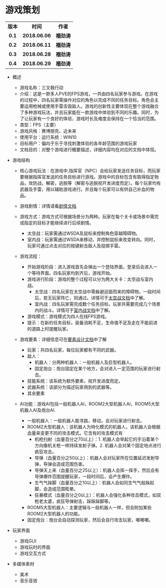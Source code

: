 # 游戏策划

<table>
  <tr>
    <td align="center"><b>版本</b></td>
    <td align="center"><b>时间</b></td>
    <td align="center"><b>作者</b></td>
  </tr>
  <tr>
    <td align="center"><b>0.1</b></td>
    <td align="center"><b>2018.06.06</b></td>
    <td align="center"><b>禤劲涛</b></td>
  </tr>
  <tr>
    <td align="center"><b>0.2</b></td>
    <td align="center"><b>2018.06.11</b></td>
    <td align="center"><b>禤劲涛</b></td>
  </tr>
  <tr>
    <td align="center"><b>0.3</b></td>
    <td align="center"><b>2018.06.28</b></td>
    <td align="center"><b>禤劲涛</b></td>
  </tr>
  <tr>
    <td align="center"><b>0.4</b></td>
    <td align="center"><b>2018.06.29</b></td>
    <td align="center"><b>禤劲涛</b></td>
  </tr>
</table>

- 概述
  - 游戏名称：三叉戟行动
  - 介绍：这是一款多人PVE的FPS游戏，一共由四名玩家参与游戏。在游戏的过程中，四名玩家需操作对应的角色以完成不同的任务目标。角色会主要运用枪械或使用手雷击毁敌人。游戏的创新性主要体现在整个游戏融合了多种游戏玩法，并且玩家能在一款游戏中体验到不同的乐趣。同时，为了让玩家有一个良好的体验，游戏时长及难度会保持在一个恰当的范围。
  - 类型：FPS（主要）
  - 游戏风格：赛博朋克、近未来
  - 使用平台：运行系统：WIN10
  - 目标用户：偏向于乐于寻找刺激体验的各年龄范围的游戏玩家
  - 文档目的：对整个游戏进行概要描述，详细内容均在对应的文档中体现。

- 游戏结构
  - 核心游戏玩法：在游戏中,指挥官（NPC）会给玩家发送任务目标，而玩家要根据指挥官发送的任务目标进行游戏。游戏中的目标包含有取得指定物品，攻防战，解密，逃脱等（解密与逃脱视开发进度而定）。每个玩家均有武器及手雷，用以辅助游戏进行。并且每个玩家可以有供自己补血的物品。
  
  - 游戏剧情：详情请看[剧情文档](2018.06.12剧情策划(v1.0).pdf)

  - 游戏方式：游戏方式可根据场景分为两种。玩家在每个关卡或场景中需完成指定的目标才能继续进行后续剧情。
    - 太空战：玩家需通过WSDA及鼠标来控制角色穿越障碍物。
    - 室内战：玩家需通过WSDA来移动，并控制鼠标来改变转向。同时，玩家可通过点击对应的按键射击敌人及投掷手雷。

  - 游戏流程：
    - 开始游戏阶段：进入游戏首先会弹出一个登陆界面，登录后会进入一个等待界面。四名玩家均到齐后，游戏开始。
    - 游戏进行阶段：游戏的整个过程可以分为两大关卡：太空战与室内战。
      - 太空战：四名玩家在太空战中需躲避迎面而来的障碍物。一段时间后，若无玩家阵亡，则通过。详情可于[太空战文档](太空战.md)中了解。
      - 室内战：四名玩家需完成数个任务目标。玩家共需要完成几个场景内的战斗。详情可于[室内战文档](室内战.md)中了解。
    - 游戏模式：游戏模式为四人在线FPS游戏。
    - 提示：在新的任务目标，装备消耗不足，生命值不足及走在不能前进的道路上时提醒玩家。

  - 游戏要素：详细信息可在[要素设计文档](要素设计.md)中了解
    - 玩家：共四名玩家，每位玩家都有不同的武器。
    - 敌人：
      - 机器人：分两种机器人：一般机器人及巨型机器人。
      - 固定炮台：炮台固定在某个地方，会对进入一定范围的玩家进行射击。
    - 技能系统：该系统为额外要素，视开发进度而定。
	- 武器系统：该部分为描述玩家用到的武器等。
    - 其余要素

  - AI功能：游戏AI包括一般机器人AI，ROOM2大型机器人AI，ROOM5大型机器人AI及炮台AI.
    - 一般机器人：一般机器人能寻路，移动，会对玩家进行射击。
    - ROOM2大型机器人：该机器人为特化模式的机器人，该机器人会根据血量来变更不同的攻击模式。它含有的攻击模式有
      - 机枪扫射（血量百分之70以上）：1. 机器人会举起它的手沿着某个方向像机关枪一样持续发射子弹。2. 机器人会对某个固定地点进行疯狂攻击。
      - 导弹（血量百分之50以上）：机器人会对玩家所在位置延迟发射导弹，导弹会造成范围伤害。
      - 导弹天上来（血量百分之25以上）：机器人会挥一挥手，然后会有导弹爆炸范围提醒玩家，一段时间后，会产生爆炸。
      - 生气气跺脚（血量百分之10以上）：机器人会如同生气气般跺起脚，会造成范围眩晕。
      - 狂暴模式（血量百分之0以上）：机器人会强化各种攻击模式，如双枪老太婆，疯狂导弹射击，跺跺跺脚等。
    - ROOM5大型机器人：主要逻辑与一般机器人一样，但会附加某些ROOM2大型机器人的功能。
    - 固定炮台：炮台会自动探测玩家，然后会自行攻击玩家，嘟嘟嘟。

- 玩家界面
  - 游戏GUI
  - 游戏玩时的界面
  - 游戏交互方式

- 多媒体素材
  - 美术
  - 音乐音效